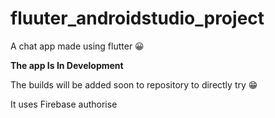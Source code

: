 # fluuter_androidstudio_project

A chat app made using flutter 😀

**The app Is In Development**

The builds will be added soon to repository to directly try 😁

It uses Firebase authorise 
